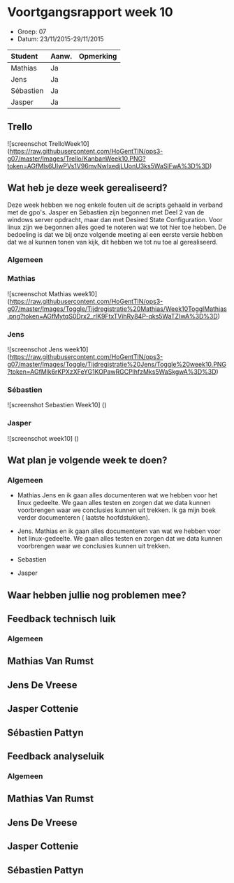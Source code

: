 # Voortgangsrapport week 10

* Groep: 07
* Datum: 23/11/2015-29/11/2015

| Student  | Aanw. | Opmerking |
| :---     | :---  | :---      |
| Mathias  |  Ja   |           |
| Jens     |  Ja   |           |
| Sébastien|  Ja   |           |
| Jasper   |  Ja   |           |

## Trello
![screenschot TrelloWeek10] (https://raw.githubusercontent.com/HoGentTIN/ops3-g07/master/Images/Trello/KanbanWeek10.PNG?token=AGfMls6UIwPVs1V96mvNwIxedjLUonU3ks5WaSlFwA%3D%3D)


## Wat heb je deze week gerealiseerd?
Deze week hebben we nog enkele fouten uit de scripts gehaald in verband met de gpo's. Jasper en Sébastien zijn begonnen met Deel 2 van de windows server opdracht, maar dan met Desired State Configuration.
Voor linux zijn we begonnen alles goed te noteren wat we tot hier toe hebben.
De bedoeling is dat we bij onze volgende meeting al een eerste versie hebben dat we al kunnen tonen van kijk, dit hebben we tot nu toe al gerealiseerd.


### Algemeen
### Mathias

![screenschot Mathias week10] (https://raw.githubusercontent.com/HoGentTIN/ops3-g07/master/Images/Toggle/Tijdregistratie%20Mathias/Week10TogglMathias.png?token=AGfMytqS0Drx2_rlK9FtxTVihRy84P-qks5WaTZIwA%3D%3D)

### Jens

![screenschot Jens week10] (https://raw.githubusercontent.com/HoGentTIN/ops3-g07/master/Images/Toggle/Tijdregistratie%20Jens/Toggle%20week10.PNG?token=AGfMlk6rKPXzXFeYG1KOPawRGCPlhfzMks5WaSkgwA%3D%3D)

### Sébastien

![screenshot Sebastien Week10] ()

### Jasper

![screenschot week10] ()


## Wat plan je volgende week te doen?

### Algemeen
- Mathias
 Jens en ik gaan alles documenteren wat we hebben voor het linux gedeelte. We gaan alles testen en zorgen dat we data kunnen voorbrengen waar we conclusies kunnen uit trekken. Ik ga mijn boek verder documenteren ( laatste hoofdstukken).
- Jens.
 Mathias en ik gaan alles documenteren van wat we hebben voor het linux-gedeelte. We gaan alles testen en zorgen dat we data kunnen voorbrengen waar we conclusies kunnen uit trekken.
- Sebastien

- Jasper


## Waar hebben jullie nog problemen mee?



## Feedback technisch luik

### Algemeen

## Mathias Van Rumst
## Jens De Vreese
## Jasper Cottenie
## Sébastien Pattyn

## Feedback analyseluik

### Algemeen

## Mathias Van Rumst
## Jens De Vreese
## Jasper Cottenie
## Sébastien Pattyn

